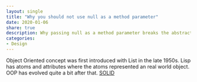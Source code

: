 ```yaml
---
layout: single
title: "Why you should not use null as a method parameter"
date: 2020-01-06
share: true
description: Why passing null as a method parameter breaks the abstraction paradigm and how you should avoid it.
categories:
- Design
---
```


Object Oriented concept was first introduced with List in the late 1950s. Lisp has atoms and attributes where the atoms represented an real world object. OOP has evolved quite a bit after that. [SOLID](1)



[1]: https://en.wikipedia.org/wiki/SOLID